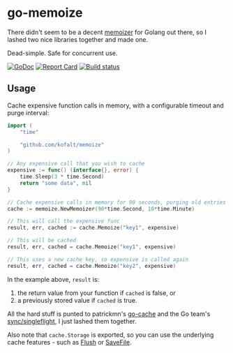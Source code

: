 # go-memoize

There didn't seem to be a decent [memoizer](https://wikipedia.org/wiki/Memoization) for Golang out there, so I lashed two nice libraries together and made one.

Dead-simple. Safe for concurrent use.

[![GoDoc](https://godoc.org/github.com/kofalt/go-memoize?status.svg)](https://godoc.org/github.com/kofalt/go-memoize)
[![Report Card](https://goreportcard.com/badge/github.com/kofalt/go-memoize)](https://goreportcard.com/report/github.com/kofalt/go-memoize)
[![Build status](https://circleci.com/gh/kofalt/go-memoize/tree/master.svg?style=shield)](https://circleci.com/gh/kofalt/go-memoize)

## Usage

Cache expensive function calls in memory, with a configurable timeout and purge interval:

```go
import (
	"time"

	"github.com/kofalt/memoize"
)

// Any expensive call that you wish to cache
expensive := func() (interface{}, error) {
	time.Sleep(3 * time.Second)
	return "some data", nil
}

// Cache expensive calls in memory for 90 seconds, purging old entries every 10 minutes.
cache := memoize.NewMemoizer(90*time.Second, 10*time.Minute)

// This will call the expensive func
result, err, cached := cache.Memoize("key1", expensive)

// This will be cached
result, err, cached = cache.Memoize("key1", expensive)

// This uses a new cache key, so expensive is called again
result, err, cached = cache.Memoize("key2", expensive)
```

In the example above, `result` is:
1. the return value from your function if `cached` is false, or
1. a previously stored value if `cached` is true.

All the hard stuff is punted to patrickmn's [go-cache](https://github.com/patrickmn/go-cache) and the Go team's [sync/singleflight](https://godoc.org/golang.org/x/sync/singleflight), I just lashed them together.

Also note that `cache.Storage` is exported, so you can use the underlying cache features - such as [Flush](https://godoc.org/github.com/patrickmn/go-cache#Cache.Flush) or [SaveFile](https://godoc.org/github.com/patrickmn/go-cache#Cache.SaveFile).

